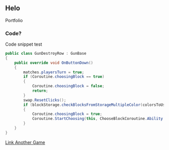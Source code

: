 ## Helo

Portfolio 

### Code?

Code snippet test

```csharp
public class GunDestroyRow : GunBase
{
    public override void OnButtonDown()
    {
        matches.playersTurn = true;
        if (Coroutine.choosingBlock == true)
        {
            Coroutine.choosingBlock = false;
            return;
        }
        swap.ResetClicks();
        if (blockStorage.checkBlocksFromStorageMultipleColor(colorsToUse, amountOfColorsToUse))
        {
            Coroutine.choosingBlock = true;
            Coroutine.StartChoosing(this, ChooseBlockCoroutine.Ability.ROW, soundClip);
        }
    }
}
```

[Link Another Game](game.md)




